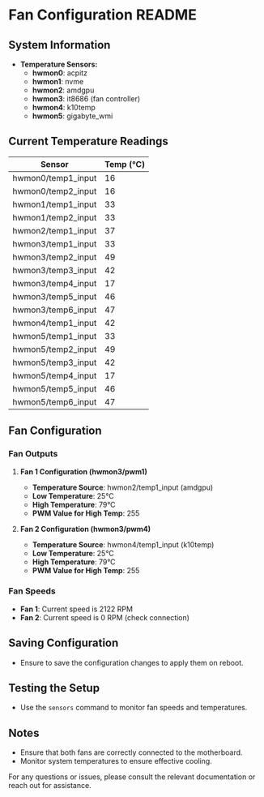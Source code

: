 # Fan Configuration README

## System Information

- **Temperature Sensors:**
  - **hwmon0**: acpitz
  - **hwmon1**: nvme
  - **hwmon2**: amdgpu
  - **hwmon3**: it8686 (fan controller)
  - **hwmon4**: k10temp
  - **hwmon5**: gigabyte_wmi

## Current Temperature Readings

| Sensor             | Temp (°C) |
|--------------------|-----------|
| hwmon0/temp1_input | 16        |
| hwmon0/temp2_input | 16        |
| hwmon1/temp1_input | 33        |
| hwmon1/temp2_input | 33        |
| hwmon2/temp1_input | 37        |
| hwmon3/temp1_input | 33        |
| hwmon3/temp2_input | 49        |
| hwmon3/temp3_input | 42        |
| hwmon3/temp4_input | 17        |
| hwmon3/temp5_input | 46        |
| hwmon3/temp6_input | 47        |
| hwmon4/temp1_input | 42        |
| hwmon5/temp1_input | 33        |
| hwmon5/temp2_input | 49        |
| hwmon5/temp3_input | 42        |
| hwmon5/temp4_input | 17        |
| hwmon5/temp5_input | 46        |
| hwmon5/temp6_input | 47        |

## Fan Configuration

### Fan Outputs

1. **Fan 1 Configuration (hwmon3/pwm1)**
   - **Temperature Source**: hwmon2/temp1_input (amdgpu)
   - **Low Temperature**: 25°C
   - **High Temperature**: 79°C
   - **PWM Value for High Temp**: 255

2. **Fan 2 Configuration (hwmon3/pwm4)**
   - **Temperature Source**: hwmon4/temp1_input (k10temp)
   - **Low Temperature**: 25°C
   - **High Temperature**: 79°C
   - **PWM Value for High Temp**: 255

### Fan Speeds

- **Fan 1**: Current speed is 2122 RPM
- **Fan 2**: Current speed is 0 RPM (check connection)

## Saving Configuration

- Ensure to save the configuration changes to apply them on reboot.

## Testing the Setup

- Use the `sensors` command to monitor fan speeds and temperatures.

## Notes

- Ensure that both fans are correctly connected to the motherboard.
- Monitor system temperatures to ensure effective cooling.

For any questions or issues, please consult the relevant documentation or reach out for assistance.
